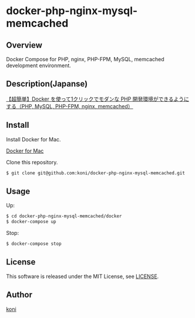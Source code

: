 docker-php-nginx-mysql-memcached
====

## Overview

Docker Compose for PHP, nginx, PHP-FPM, MySQL, memcached development environment.

## Description(Japanse)

[【超簡単】Docker を使って1クリックでモダンな PHP 開発環境ができるようにする（PHP, MySQL, PHP-FPM, nginx, memcached）](http://koni.hateblo.jp/entry/2017/01/28/150522)

## Install

Install Docker for Mac.

[Docker for Mac](https://docs.docker.com/docker-for-mac/)

Clone this repository.

```bash
$ git clone git@github.com:koni/docker-php-nginx-mysql-memcached.git
```

## Usage

Up:

```bash
$ cd docker-php-nginx-mysql-memcached/docker
$ docker-compose up
```

Stop:

```bash
$ docker-compose stop
```

## License

This software is released under the MIT License, see [LICENSE](https://github.com/koni/docker-php-nginx-mysql-memcached/blob/master/LICENSE).

## Author

[koni](https://github.com/koni)

